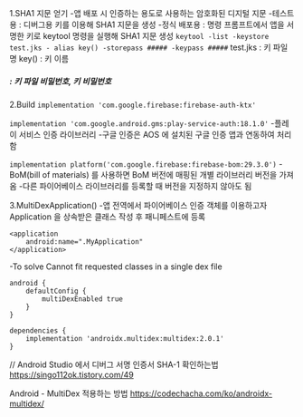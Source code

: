 1.SHA1 지문 얻기
-앱 배포 시 인증하는 용도로 사용하는 암호화된 디지털 지문
-테스트용 : 디버그용 키를 이용해 SHA1 지문을 생성
-정식 배포용 : 명령 프롬프트에서 앱을 서명한 키로 keytool 명령을 실행해 SHA1 지문 생성
`keytool -list -keystore test.jks - alias key() -storepass ##### -keypass #####`
test.jks : 키 파일명
key() : 키 이름
##### : 키 파일 비밀번호, 키 비밀번호

2.Build
`implementation 'com.google.firebase:firebase-auth-ktx'`

`implementation 'com.google.android.gms:play-service-auth:18.1.0'`
-플레이 서비스 인증 라이브러리
-구글 인증은 AOS 에 설치된 구글 인증 앱과 연동하여 처리함

`implementation platform('com.google.firebase:firebase-bom:29.3.0')`
-BoM(bill of materials) 를 사용하면 BoM 버전에 매핑된 개별 라이브러리 버전을 가져옴
-다른 파이어베이스 라이브러리를 등록할 때 버전을 지정하지 않아도 됨



3.MultiDexApplication()
-앱 전역에서 파이어베이스 인증 객체를 이용하고자 Application 을 상속받은 클래스 작성 후 패니페스트에 등록
```
<application
    android:name=".MyApplication"
</application>
```

-To solve Cannot fit requested classes in a single dex file
```
android {
    defaultConfig {
        multiDexEnabled true
    }
}

dependencies {
    implementation 'androidx.multidex:multidex:2.0.1'
}
```



//
Android Studio 에서 디버그 서명 인증서 SHA-1 확인하는법
https://singo112ok.tistory.com/49

Android - MultiDex 적용하는 방법
https://codechacha.com/ko/androidx-multidex/